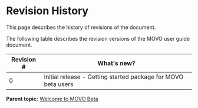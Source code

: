 # Revision History

This page describes the history of revisions of the document.

The following table describes the revision versions of the MOVO user guide document.

|Revision \#|What's new?|
|-----------|-----------|
|0|Initial release - Getting started package for MOVO beta users|

**Parent topic:** [Welcome to MOVO Beta](../Concepts/c_welcome_to_movo_beta.md)

